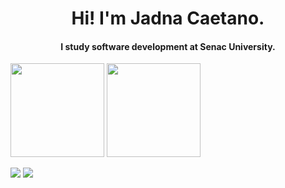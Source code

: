 <h1 align="center"> Hi! I'm Jadna Caetano.</h1>

<h4 align="center"> 
     I study software development at Senac University.
</h4>



<img height="150em" src="https://github-readme-stats.vercel.app/api?username=JadnaCaetano&show_icons=true&theme=tokyonight"/>
<img height="150em" src="https://github-readme-stats.vercel.app/api/top-langs/?username=JadnaCaetano&layout=compact&theme=tokyonight"/>




<div>
     
<a href = "mailto:jadna.caetano@gmail.com"><img src="https://img.shields.io/badge/Gmail-D14836?style=for-the-badge&logo=gmail&logoColor=white" target="_blank"></a>
<a href="https://www.linkedin.com/in/jadna-caetano-b327b7233" target="_blank"><img src="https://img.shields.io/badge/-LinkedIn-%230077B5?style=for-the-badge&logo=linkedin&logoColor=white" target="_blank"></a>   
</div>
